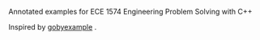 Annotated examples for ECE 1574 Engineering Problem Solving with C++

Inspired by [gobyexample](https://gobyexample.com/) .
